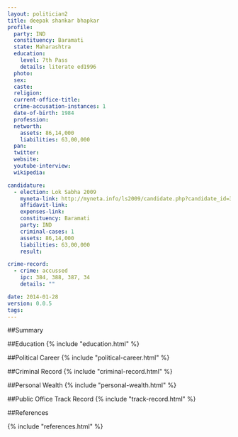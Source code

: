 ```yaml
---
layout: politician2
title: deepak shankar bhapkar
profile: 
  party: IND
  constituency: Baramati
  state: Maharashtra
  education: 
    level: 7th Pass
    details: literate ed1996
  photo: 
  sex: 
  caste: 
  religion: 
  current-office-title: 
  crime-accusation-instances: 1
  date-of-birth: 1984
  profession: 
  networth: 
    assets: 86,14,000
    liabilities: 63,00,000
  pan: 
  twitter: 
  website: 
  youtube-interview: 
  wikipedia: 

candidature: 
  - election: Lok Sabha 2009
    myneta-link: http://myneta.info/ls2009/candidate.php?candidate_id=3621
    affidavit-link: 
    expenses-link: 
    constituency: Baramati 
    party: IND
    criminal-cases: 1
    assets: 86,14,000
    liabilities: 63,00,000
    result:  

crime-record: 
  - crime: accussed
    ipc: 384, 388, 387, 34
    details: "" 

date: 2014-01-28
version: 0.0.5
tags: 
---
```

##Summary


##Education
{% include "education.html" %}


##Political Career
{% include "political-career.html" %}


##Criminal Record
{% include "criminal-record.html" %}


##Personal Wealth
{% include "personal-wealth.html" %}


##Public Office Track Record
{% include "track-record.html" %}


##References


{% include "references.html" %}